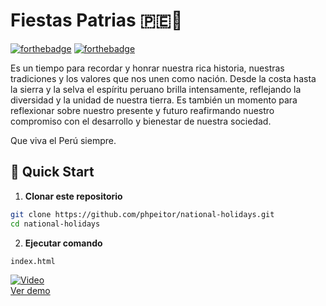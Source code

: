 # Fiestas Patrias 🇵🇪🎉
[![forthebadge](http://forthebadge.com/images/badges/made-with-html.svg)](https://www.linkedin.com/in/drphp/)
[![forthebadge](http://forthebadge.com/images/badges/built-with-love.svg)](https://www.linkedin.com/in/drphp/)

Es un tiempo para recordar y honrar nuestra rica historia, nuestras tradiciones y los valores que nos unen como nación. Desde la costa hasta la sierra y la selva el espíritu peruano brilla intensamente, reflejando la diversidad y la unidad de nuestra tierra. Es también un momento para reflexionar sobre nuestro presente y futuro reafirmando nuestro compromiso con el desarrollo y bienestar de nuestra sociedad. 

Que viva el Perú siempre.

## 🚀 Quick Start

1. **Clonar este repositorio**
```bash
git clone https://github.com/phpeitor/national-holidays.git
cd national-holidays
```
2. **Ejecutar comando**
```bash
index.html
```

[![Video](https://img.youtube.com/vi/TYVRemMbn9s/0.jpg)](https://www.youtube.com/watch?v=TYVRemMbn9s)  
[Ver demo](https://www.youtube.com/watch?v=TYVRemMbn9s)